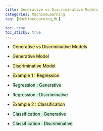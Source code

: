 ```yaml
---
title: Generative vs Discriminative Models
categories: MachineLearning
tag: [MachineLearning,ML]

toc: true
toc_sticky: true
---
```


- <mark style='background-color: #fff5b1'> Generative vs Discriminative Models </mark>

- <mark style='background-color: #fff5b1'> Generative Model </mark>

- <mark style='background-color: #fff5b1'> Discriminative Model </mark>

- <mark style='background-color: #fff5b1'> Example 1 : Regression </mark>

- <mark style='background-color: #dcffe4'> Regression : Generative </mark>

- <mark style='background-color: #dcffe4'> Regression : Discriminative </mark>

- <mark style='background-color: #fff5b1'> Example 2 : Classification </mark>

- <mark style='background-color: #dcffe4'> Classification : Generative </mark>

- <mark style='background-color: #dcffe4'> Classification : Discriminative </mark>
